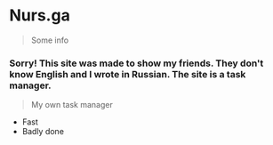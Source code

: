 # Nurs.ga
> Some info
### Sorry! This site was made to show my friends. They don't know English and I wrote in Russian. The site is a task manager.
> My own task manager
<ul>
<li>Fast</li>
<li>Badly done</li>
</ul>
